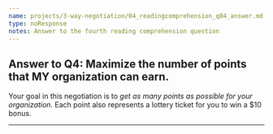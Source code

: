 ```yaml
---
name: projects/3-way-negotiation/04_readingcomprehension_q04_answer.md
type: noResponse
notes: Answer to the fourth reading comprehension question
---
```


## Answer to Q4: Maximize the number of points that MY organization can earn.

Your goal in this negotiation is to *get as many points as possible for your organization*. Each point also represents a lottery ticket for you to win a $10 bonus.

---
